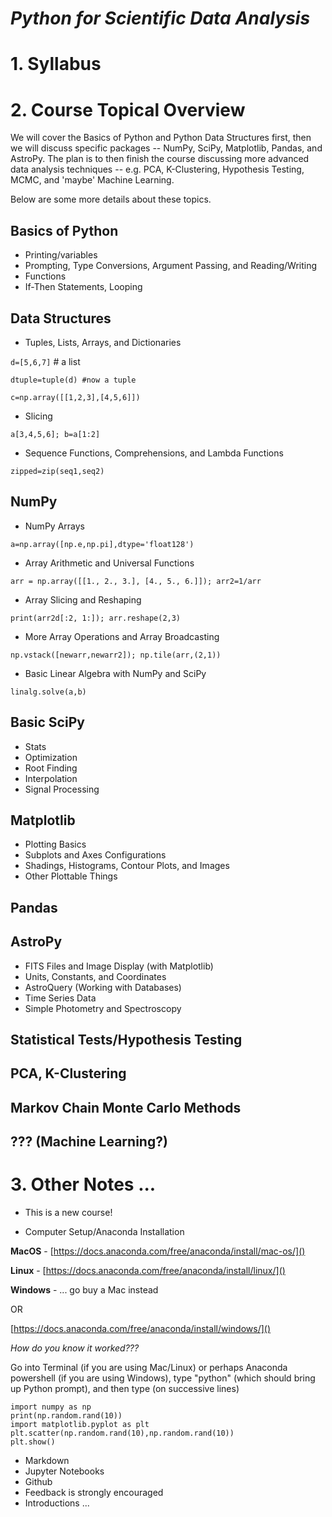 # _Python for Scientific Data Analysis_

# 1. Syllabus

# 2. Course Topical Overview

We will cover the Basics of Python and Python Data Structures first, then we will discuss specific packages -- NumPy, SciPy, Matplotlib, Pandas, and AstroPy.   The plan is to then finish the course discussing more advanced data analysis techniques -- e.g. PCA, K-Clustering, Hypothesis Testing, MCMC, and 'maybe' Machine Learning.

Below are some more details about these topics.

## Basics of Python

* Printing/variables
* Prompting, Type Conversions, Argument Passing, and Reading/Writing
* Functions
* If-Then Statements, Looping

## Data Structures

* Tuples, Lists, Arrays, and Dictionaries

``d=[5,6,7]`` # a list
``dtuple=tuple(d) #now a tuple``

 ``c=np.array([[1,2,3],[4,5,6]])``

* Slicing 

``a[3,4,5,6]; b=a[1:2]``

* Sequence Functions, Comprehensions, and Lambda Functions

``zipped=zip(seq1,seq2)``

## NumPy

* NumPy Arrays

``a=np.array([np.e,np.pi],dtype='float128')``

* Array Arithmetic and Universal Functions

``arr = np.array([[1., 2., 3.], [4., 5., 6.]]); arr2=1/arr``

* Array Slicing and Reshaping

``print(arr2d[:2, 1:]); arr.reshape(2,3)``

* More Array Operations and Array Broadcasting

``np.vstack([newarr,newarr2]); np.tile(arr,(2,1))``

* Basic Linear Algebra with NumPy and SciPy

``linalg.solve(a,b)``

## Basic SciPy

  * Stats
  * Optimization 
  * Root Finding 
  * Interpolation 
  * Signal Processing

## Matplotlib

 * Plotting Basics
 * Subplots and Axes Configurations 
 * Shadings, Histograms, Contour Plots, and Images 
 * Other Plottable Things

## Pandas

## AstroPy

* FITS Files and Image Display (with Matplotlib)
* Units, Constants, and Coordinates
* AstroQuery (Working with Databases)
* Time Series Data
* Simple Photometry and Spectroscopy

## Statistical Tests/Hypothesis Testing

## PCA, K-Clustering

## Markov Chain Monte Carlo Methods

## ??? (Machine Learning?)



# 3. Other Notes ...

* This is a new course!

* Computer Setup/Anaconda Installation

**MacOS** - [https://docs.anaconda.com/free/anaconda/install/mac-os/]()

**Linux** - [https://docs.anaconda.com/free/anaconda/install/linux/]()

**Windows** - ... go buy a Mac instead

OR

[https://docs.anaconda.com/free/anaconda/install/windows/]()

_How do you know it worked???_

Go into Terminal (if you are using Mac/Linux) or perhaps Anaconda powershell (if you are using Windows), type "python" (which should bring up Python prompt), and then type (on successive lines)

```
import numpy as np
print(np.random.rand(10))
import matplotlib.pyplot as plt
plt.scatter(np.random.rand(10),np.random.rand(10))
plt.show()
```

* Markdown 
* Jupyter Notebooks 
* Github
* Feedback is strongly encouraged
* Introductions ...



